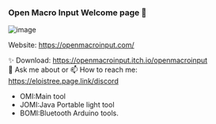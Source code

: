 ### Open Macro Input Welcome page 👋

![image](https://user-images.githubusercontent.com/99685407/179576175-935d0da7-5b27-453c-a6e3-134108d2ede7.png)


Website: https://openmacroinput.com/

✨ Download: https://openmacroinput.itch.io/openmacroinput  
💬 Ask me about or  📫 How to reach me:   
https://eloistree.page.link/discord  


- OMI:Main tool
- JOMI:Java Portable light tool
- BOMI:Bluetooth Arduino tools.
